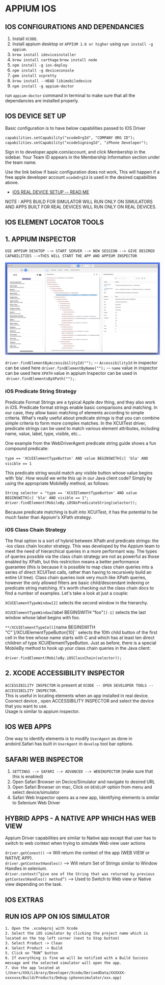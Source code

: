 

# APPIUM IOS

## IOS CONFIGURATIONS AND DEPENDANCIES

1. Install `XCODE`.  
2. Install  appium desktop or `APPIUM 1.6 or higher` using `npm install -g appium`.   
3. `brew install ideviceinstaller`
4. `brew install carthage`  `brew install node`
5. `npm install -g ios-deploy`
6. `npm install -g deviceconsole`
7. `gem install xcpretty`
8. `brew install --HEAD libimobiledevice`
9. `npm install -g appium-doctor`

run `appium-doctor` command in terminal to make sure that all the dependancies are installed properly.  

## IOS DEVICE SET UP

Basic configuration is to have below capabilities passed to IOS Driver

 ```
 capabilities.setCapability("xcodeOrgId", "COMPANY ORG ID");
 capabilities.setCapability("xcodeSigningId", "iPhone Developer");
 ```

Sign in to developer.apple.com/account, and click Membership in the sidebar. Your Team ID appears in the Membership Information section under the team name.

Use the link below if basic configuration does not work, This will happen if a free apple developer account `xcodeOrgId` is used in the desired capabilities above.

* [IOS REAL DEVICE SETUP -- READ ME](https://github.com/appium/appium-xcuitest-driver/blob/master/docs/real-device-config.md)


NOTE : APPS BUILD FOR SIMULATOR WILL RUN ONLY ON SIMULATORS AND APPS BUILT FOR REAL DEVICES WILL RUN ONLY ON REAL DEVICES.


## IOS ELEMENT LOCATOR TOOLS

## 1. APPIUM INSPECTOR 

```
USE APPIUM DESKTOP --> START SERVER --> NEW SESSION --> GIVE DESIRED CAPABILITIES -->THIS WILL START THE APP AND APPIUM INSPECTOR
```

![alt tag](https://github.com/pavankovurru/Appium_Mobile_Automation_Framework/blob/master/src/main/resources/AppiumInspector.png)



`driver.findElementByAccessibilityId("");`  -- `AccessibilityId` in inspector can be used here
`driver.findElementByName("");`  -- `name` value in inspector can be used here
 `XPATH` value in appium Inspector can be used in  `driver.findElementsByXPath("");`. 
  
### iOS Predicate String Strategy

Predicate Format Strings are a typical Apple dev thing, and they also work in iOS. Predicate format strings enable basic comparisons and matching. In our case, they allow basic matching of elements according to simple criteria. What's really useful about predicate strings is that you can combine simple criteria to form more complex matches. In the XCUITest driver, predicate strings can be used to match various element attributes, including name, value, label, type, visible, etc...

One example from the WebDriverAgent predicate string guide shows a fun compound predicate:

`type == 'XCUIElementTypeButton' AND value BEGINSWITH[c] 'bla' AND visible == 1`

This predicate string would match any visible button whose value begins with 'bla'. How would we write this up in our Java client code? Simply by using the appropriate MobileBy method, as follows:

```
String selector = "type == 'XCUIElementTypeButton' AND value BEGINSWITH[c] 'bla' AND visible == 1";
driver.findElement(MobileBy.iOSNsPredicateString(selector));
```
Because predicate matching is built into XCUITest, it has the potential to be much faster than Appium's XPath strategy.

### iOS Class Chain Strategy

The final option is a sort of hybrid between XPath and predicate strings: the -ios class chain locator strategy. This was developed by the Appium team to meet the need of hierarchical queries in a more performant way. The types of queries possible via the class chain strategy are not as powerful as those enabled by XPath, but this restriction means a better performance guarantee (this is because it is possible to map class chain queries into a series of direct XCUITest calls, rather than having to recursively build an entire UI tree). Class chain queries look very much like XPath queries, however the only allowed filters are basic child/descendant indexing or predicate string matching. It's worth checking out the class chain docs to find a number of examples. Let's take a look at just a couple:

`XCUIElementTypeWindow[2]` selects the second window in the hierarchy.

`XCUIElementTypeWindow[`label BEGINSWITH "foo"`][-1]` selects the last window whose label begins with foo.

`**/XCUIElementTypeCell[`name BEGINSWITH "C"`]/XCUIElementTypeButton[10]`` selects the 10th child button of the first cell in the tree whose name starts with C and which has at least ten direct children of type XCUIElementTypeButton.
Just as before, there is a special MobileBy method to hook up your class chain queries in the Java client:

`driver.findElement(MobileBy.iOSClassChain(selector));`


## 2. XCODE ACCESSIBILITY INSPECTOR 

`ACCESSIBILITY INSPECTOR` is present at `XCODE -- OPEN DEVELOPER TOOLS -- ACCESSIBILITY INSPECTOR.`   
This is useful in locating elements when an app installed in real device.  
Coonect device , open ACCESSIBILITY INSPECTOR and select the device that you want to use.  
Usage is similar to appium inspector.  


## IOS WEB APPS 
One way to identify elements is to modify `UserAgent` as done in andoird.Safari has built in `UserAgent` in `develop` tool bar options.


## SAFARI WEB INSPECTOR 

1. `SETTINGS --> SAFARI --> ADVANCED --> WEBINSPECTOR` (make sure that this is enabled)  
2. Open Safari Browser on Decice/Simulator and navigate to desired URL  
3. Open Safari Browser on mac, Click on `DEVELOP` option from menu and select device/simulator    
4. Safari Web Inspector opens as a new app, Identifying elements is similar to Selenium Web Driver  


## HYBRID APPS - A NATIVE APP WHICH HAS WEB VIEW

Appium Driver capabilities are similar to Native app except that user has to switch to web context when trying to simulate Web view user actions

`driver.getConext()` —-> Will return the context of the app (WEB VIEW or NATIVE APP).  
`driver.getContextHandles()` —-> Will return Set of Strings similar to Window Handles in selenium.  
`driver.context(“give one of the String that was returned by previous getContextHandles() method”)` --> Used to Switch to Web view or Native view depending on the task.  



## IOS EXTRAS

## RUN IOS APP ON IOS SIMULATOR

```
1. Open the .xcodeproj with Xcode
2. Select the iOS simulator by clicking the project name which is located on the top left corner (next to Stop button)
3. Select Product -> Clean
4. Select Product -> Build
5. Click on “RUN” button
6. If everything is fine we will be notified with a Build Success message and the selected simulator will open the app.
7. Use the app located at  (/Users/XXX/Library/Developer/Xcode/DerivedData/XXXXXX-xxxxxxx/Build/Products/Debug-iphonesimulator/xxx.app)
```

